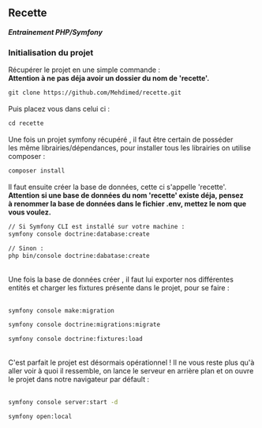 ## Recette
***Entrainement PHP/Symfony***

### Initialisation du projet

Récupérer le projet en une simple commande :  
**Attention à ne pas déja avoir un dossier du nom de 'recette'.**
  
`git clone https://github.com/Mehdimed/recette.git`
</br></br>
Puis placez vous dans celui ci :  
  
`cd recette`  
</br>
Une fois un projet symfony récupéré , il faut être certain de posséder  
les même librairies/dépendances, pour installer tous les librairies on utilise composer :  
  
`composer install`  
</br>
Il faut ensuite créer la base de données, cette ci s'appelle 'recette'.  
**Attention si une base de données du nom 'recette' existe déja, pensez  
à renommer la base de données dans le fichier .env, mettez le nom que vous voulez.**  
 ```bash
// Si Symfony CLI est installé sur votre machine :  
symfony console doctrine:database:create

// Sinon : 
php bin/console doctrine:dabatase:create
```
</br>
Une fois la base de données créer , il faut lui exporter nos différentes entités  
et charger les fixtures présente dans le projet, pour se faire :  <br><br>

```bash
symfony console make:migration

symfony console doctrine:migrations:migrate

symfony console doctrine:fixtures:load
```

</br>
C'est parfait le projet est désormais opérationnel ! Il ne vous reste plus qu'à aller voir à quoi il ressemble,  
on lance le serveur en arrière plan et on ouvre le projet dans notre navigateur par défault :  <br><br>

```bash
symfony console server:start -d

symfony open:local
```
